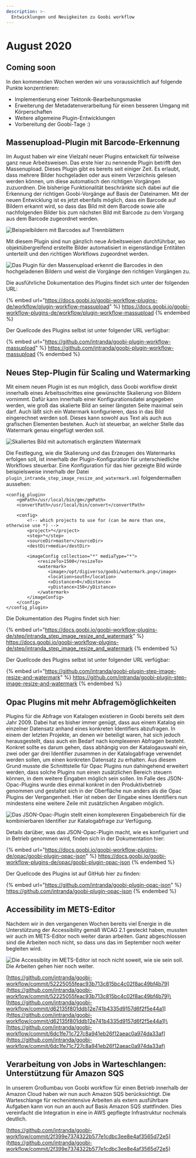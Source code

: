 ```yaml
---
description: >-
  Entwicklungen und Neuigkeiten zu Goobi workflow
---
```


# August 2020

## Coming soon

In den kommenden Wochen werden wir uns voraussichtlich auf folgende Punkte konzentrieren:

* Implementierung einer Tektonik-Bearbeitungsmaske
* Erweiterung der Metadatenverarbeitung für einen besseren Umgang mit Körperschaften
* Weitere allgemeine Plugin-Entwicklungen
* Vorbereitung der Goobi-Tage :)

## Massenupload-Plugin mit Barcode-Erkennung

Im August haben wir eine Vielzahl neuer Plugins entwickelt für teilweise ganz neue Arbeitsweisen. Das erste hier zu nennende Plugin betrifft den Massenupload. Dieses Plugin gibt es bereits seit einiger Zeit. Es erlaubt, dass mehrere Bilder hochgeladen oder aus einem Verzeichnis gelesen werden können, um diese automatisch den richtigen Vorgängen zuzuordnen. Die bisherige Funktionalität beschränkte sich dabei auf die Erkennung der richtigen Goobi-Vorgänge auf Basis der Dateinamen. Mit der neuen Entwicklung ist es jetzt ebenfalls möglich, dass ein Barcode auf Bildern erkannt wird, so dass das Bild mit dem Barcode sowie alle nachfolgenden Bilder bis zum nächsten Bild mit Barcode zu dem Vorgang aus dem Barcode zugeordnet werden.

![Beispielbildern mit Barcodes auf Trennblättern](2008_massupload1.png)

Mit diesem Plugin sind nun gänzlich neue Arbeitsweisen durchführbar, wo objektübergreifend erstellte Bilder automatisiert in eigenständige Entitäten unterteilt und den richtigen Workflows zugeordnet werden.

![Das Plugin für den Massenupload erkennt die Barcodes in den hochgeladenen Bildern und weist die Vorgänge den richtigen Vorgängen zu.](2008_massupload2_de.png)

Die ausführliche Dokumentation des Plugins findet sich unter der folgenden URL:

{% embed url="https://docs.goobi.io/goobi-workflow-plugins-de/workflow/plugin-workflow-massupload" %}
https://docs.goobi.io/goobi-workflow-plugins-de/workflow/plugin-workflow-massupload
{% endembed %}

Der Quellcode des Plugins selbst ist unter folgender URL verfügbar:

{% embed url="https://github.com/intranda/goobi-plugin-workflow-massupload" %}
https://github.com/intranda/goobi-plugin-workflow-massupload
{% endembed %}

## Neues Step-Plugin für Scaling und Watermarking

Mit einem neuen Plugin ist es nun möglich, dass Goobi workflow direkt innerhalb eines Arbeitsschrittes eine gewünschte Skalierung von Bildern vornimmt. Dafür kann innerhalb einer Konfigurationsdatei angegeben werden, wie groß das skalierte Bild an seiner längsten Seite maximal sein darf. Auch läßt sich ein Watermark konfigurieren, dass in das Bild eingerechnet werden soll. Dieses kann sowohl aus Text als auch aus grafischen Elementen bestehen. Auch ist steuerbar, an welcher Stelle das Watermark genau eingefügt werden soll.

![Skaliertes Bild mit automatisch ergänztem Watermark](2008_watermark.png)

Die Festlegung, wie die Skalierung und das Erzeugen des Watermarks erfolgen soll, ist innerhalb der Plugin-Konfiguration für unterschiedliche Workflows steuerbar. Eine Konfiguration für das hier gezeigte Bild würde beispielsweise innerhalb der Datei `plugin_intranda_step_image_resize_and_watermark.xml` folgendermaßen aussehen:

```markup
<config_plugin>
    <gmPath>/usr/local/bin/gm</gmPath>
    <convertPath>/usr/local/bin/convert</convertPath>

    <config>
        <!-- which projects to use for (can be more than one, otherwise use *) -->
        <project>*</project>
        <step>*</step>
        <sourceDir>master</sourceDir>
        <destDir>media</destDir>

        <imageConfig collection="*" mediaType="*">
            <resizeTo>1500</resizeTo>
            <watermark>
                <image>/opt/digiverso/goobi/watermark.png</image>
                <location>south</location>
                <xDistance>0</xDistance>
                <yDistance>150</yDistance>
            </watermark>
        </imageConfig>
    </config>
</config_plugin>
```

Die Dokumentation des Plugins findet sich hier:

{% embed url="https://docs.goobi.io/goobi-workflow-plugins-de/step/intranda_step_image_resize_and_watermark" %}
https://docs.goobi.io/goobi-workflow-plugins-de/step/intranda_step_image_resize_and_watermark
{% endembed %}

Der Quellcode des Plugins selbst ist unter folgender URL verfügbar:

{% embed url="https://github.com/intranda/goobi-plugin-step-image-resize-and-watermark" %}
https://github.com/intranda/goobi-plugin-step-image-resize-and-watermark
{% endembed %}

## Opac Plugins mit mehr Abfragemöglichkeiten

Plugins für die Abfrage von Katalogen existieren in Goobi bereits seit dem Jahr 2009. Dabei hat es bisher immer genügt, dass aus einem Katalog ein einzelner Datensatz anhand eines konkreten Identifiers abzufragen. In einem der letzten Projekte, an denen wir beteiligt waren, hat sich jedoch herausgestellt, dass auch ein Bedarf nach komplexeren Abfragen besteht. Konkret sollte es darum gehen, dass abhängig von der Katalogauswahl ein, zwei oder gar drei Identifier zusammen in der Katalogabfrage verwendet werden sollen, um einen konkreten Datensatz zu erhalten. Aus diesem Grund musste die Schnittstelle für Opac Plugins nun dahingehend erweitert werden, dass solche Plugins nun einen zusätzlichen Bereich steuern können, in dem weitere Eingaben möglich sein sollen. Im Falle des JSON-Opac-Plugins wurde dies einmal konkret in den Produktivbetrieb genommen und gestaltet sich in der Oberfläche nun anders als die Opac Plugins der Vergangenheit. Hier ist neben der Eingabe eines Identifiers nun mindestens eine weitere Zeile mit zusätzlichen Angaben möglich.

![Das JSON-Opac-Plugin stellt einen komplexeren Eingabebereich für die kombinierbaren Identifier zur Katalogabfrage zur Verfügung.](2008_opac_de.png)

Details darüber, was das JSON-Opac-Plugin macht, wie es konfiguriert und in Betrieb genommen wird, finden sich in der Dokumentation hier:

{% embed url="https://docs.goobi.io/goobi-workflow-plugins-de/opac/goobi-plugin-opac-json" %}
https://docs.goobi.io/goobi-workflow-plugins-de/opac/goobi-plugin-opac-json
{% endembed %}

Der Quellcode des Plugins ist auf GitHub hier zu finden:

{% embed url="https://github.com/intranda/goobi-plugin-opac-json" %}
https://github.com/intranda/goobi-plugin-opac-json
{% endembed %}

## Accessibility im METS-Editor

Nachdem wir in den vergangenen Wochen bereits viel Energie in die Unterstützung der Accessibility gemäß WCAG 2.1 gesteckt haben, mussten wir auch im METS-Editor noch weiter daran arbeiten. Ganz abgeschlossen sind die Arbeiten noch nicht, so dass uns das im September noch weiter begleiten wird.

![Die Accessiblity im METS-Editor ist noch nicht soweit, wie sie sein soll. Die Arbeiten gehen hier noch weiter.](2008_accessibility_de.png)

[https://github.com/intranda/goobi-workflow/commit/52225055feac93b713c815bc4c02f8ac49bf4b79](https://github.com/intranda/goobi-workflow/commit/52225055feac93b713c815bc4c02f8ac49bf4b79)\
[https://github.com/intranda/goobi-workflow/commit/d62135f801ddb12e741b4335d9157d6f2f5e44a1](https://github.com/intranda/goobi-workflow/commit/d62135f801ddb12e741b4335d9157d6f2f5e44a1)\
[https://github.com/intranda/goobi-workflow/commit/6dc1fe71c727c8a941eb26f12aeac0a974da33af](https://github.com/intranda/goobi-workflow/commit/6dc1fe71c727c8a941eb26f12aeac0a974da33af)

## Verarbeitung von Jobs in Warteschlangen: Unterstützung für Amazon SQS

In unserem Großumbau von Goobi workflow für einen Betrieb innerhalb der Amazon Cloud haben wir nun auch Amazon SQS berücksichtigt. Die Warteschlange für rechenintensive Arbeiten als extern ausführbare Aufgaben kann von nun an auch auf Basis Amazon SQS stattfinden. Dies vereinfacht die Integration in eine in AWS gepflegte Infrastruktur nochmals deutlich.

[https://github.com/intranda/goobi-workflow/commit/2f399e7374322b577e1cdbc3ee8e4af3565d72e5](https://github.com/intranda/goobi-workflow/commit/2f399e7374322b577e1cdbc3ee8e4af3565d72e5)